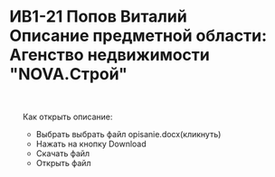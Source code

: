 <h1><b>ИВ1-21 Попов Виталий<br>Описание предметной области: Агенство недвижимости "NOVA.Строй"</h1></b> <br>
<ul>Как открыть описание:
  <ul><li>Выбрать выбрать файл opisanie.docx(кликнуть)</li>
      <li>Нажать на кнопку Download</li>
      <li>Скачать файл</li>
      <li>Открыть файл</li>
     
